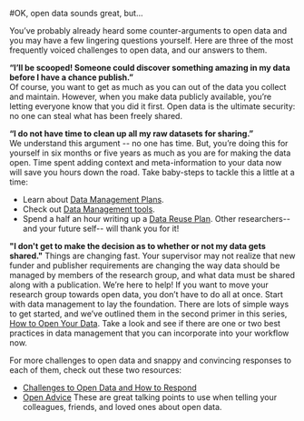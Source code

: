 #OK, open data sounds great, but...

You’ve probably already heard some counter-arguments to open data and you may have a few lingering questions yourself. Here are three of the most frequently voiced challenges to open data, and our answers to them.  

**“I’ll be scooped! Someone could discover something amazing in my data before I have a chance publish.”**  
Of course, you want to get as much as you can out of the data you collect and maintain. However, when you make data publicly available, you’re letting everyone know that you did it first.  Open data is the ultimate security: no one can steal what has been freely shared.

**“I do not have time to clean up all my raw datasets for sharing.”**  
We understand this argument -- no one has time.  But, you’re doing this for yourself in six months or five years as much as you are for making the data open.  Time spent adding context and meta-information to your data now will save you hours down the road.  Take baby-steps to tackle this a little at a time:  
* Learn about [Data Management Plans](https://en.wikipedia.org/wiki/Data_management_plan).
* Check out [Data Management tools](https://www.dataone.org/data-management-planning).
* Spend a half an hour writing up a [Data Reuse Plan](http://mozillascience.github.io/working-open-workshop/data_reuse/).
Other researchers-- and your future self-- will thank you for it!

**"I don't get to make the decision as to whether or not my data gets shared."**
Things are changing fast. Your supervisor may not realize that new funder and publisher requirements are changing the way data should be managed by members of the research group, and what data must be shared along with a publication. We’re here to help! If you want to move your research group towards open data, you don’t have to do all at once. Start with data management to lay the foundation. There are lots of simple ways to get started, and we’ve outlined them in the second primer in this series, [How to Open Your Data](https://mozillascience.github.io/open-data-primers/2-how-to.html). Take a look and see if there are one or two best practices in data management that you can incorporate into your workflow now.

For more challenges to open data and snappy and convincing responses to each of them, check out these two resources:  
* [Challenges to Open Data and How to Respond](https://github.com/mozillascience/open-data-training/blob/master/Materials/Handouts/ODChallengesQI.md)
* [Open Advice](https://projectopenadvice.github.io/)
These are great talking points to use when telling your colleagues, friends, and loved ones about open data. 
